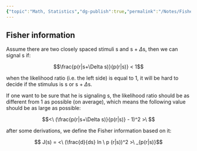 ```yaml
---
{"topic":"Math, Statistics","dg-publish":true,"permalink":"/Notes/Fisher Information/","dgPassFrontmatter":true,"noteIcon":""}
---
```




## Fisher information

Assume there are two closely spaced stimuli s and s + $\Delta$s, then we can signal s if:

$$\frac{p(r|s+\Delta s)}{p(r|s)} < 1$$

when the likelihood ratio (i.e. the left side) is equal to 1, it will be hard to decide if the stimulus is s or s + $\Delta$s.

If one want to be sure that he is signaling s, the likelihood ratio should be as different from 1 as possible (on average), which means the following value should be as large as possible:

$$<\ (\frac{p(r|s+\Delta s)}{p(r|s)} - 1)^2 >\ $$

after some derivations, we define the Fisher information based on it:

$$ J(s) = <\ (\frac{d}{ds} ln \ p (r|s))^2 >\ _{p(r|s)}$$